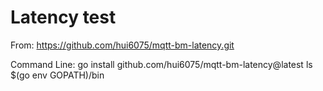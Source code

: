 # Latency test 
From: https://github.com/hui6075/mqtt-bm-latency.git

Command Line:
go install github.com/hui6075/mqtt-bm-latency@latest
ls $(go env GOPATH)/bin
